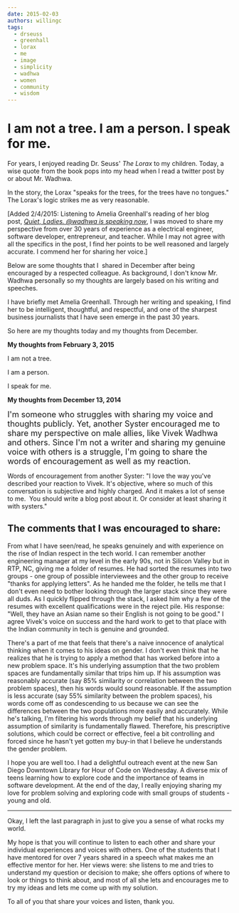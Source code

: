 ```yaml
---
date: 2015-02-03
authors: willingc
tags:
  - drseuss
  - greenhall
  - lorax
  - me
  - image
  - simplicity
  - wadhwa
  - women
  - community
  - wisdom
---
```


# I am not a tree. I am a person. I speak for me.

For years, I enjoyed reading Dr. Seuss' <em>The Lorax</em> to my children. Today, a wise quote from the book pops into my head when I read a twitter post by or about Mr. Wadhwa.

In the story, the Lorax "speaks for the trees, for the trees have no tongues." The Lorax's logic strikes me as very reasonable.

[Added 2/4/2015: Listening to Amelia Greenhall's reading of her blog post, <em><a title="Quiet, Ladies. @wadhwa is speaking now" href="http://blog.ameliagreenhall.com/post/quiet-ladies.-wadhwa-is-speaking-now" target="_blank">Quiet, Ladies. @wadhwa is speaking now</a></em>, I was moved to share my perspective from over 30 years of experience as a electrical engineer, software developer, entrepreneur, and teacher. While I may not agree with all the specifics in the post, I find her points to be well reasoned and largely accurate. I commend her for sharing her voice.]

Below are some thoughts that I  shared in December after being encouraged by a respected colleague. As background, I don't know Mr. Wadhwa personally so my thoughts are largely based on his writing and speeches.

I have briefly met Amelia Greenhall. Through her writing and speaking, I find her to be intelligent, thoughtful, and respectful, and one of the sharpest business journalists that I have seen emerge in the past 30 years.

So here are my thoughts today and my thoughts from December.

<strong>My thoughts from February 3, 2015</strong>

I am not a tree.

I am a person.

I speak for me.

<strong>My thoughts from December 13, 2014</strong>

<span style="font-size: 18px;">I'm someone who struggles with sharing my voice and thoughts publicly. Yet, another Syster encouraged me to share my perspective on male allies, like Vivek Wadhwa and others. Since I'm not a writer and sharing my genuine voice with others is a struggle, I'm going to share the words of encouragement as well as my reaction.</span>

Words of encouragement from another Syster: "I love the way you've described your reaction to Vivek. It's objective, where so much of this conversation is subjective and highly charged. And it makes a lot of sense to me.  You should write a blog post about it. Or consider at least sharing it with systers."

## The comments that I was encouraged to share:

From what I have seen/read, he speaks genuinely and with experience on the rise of Indian respect in the tech world. I can remember another engineering manager at my level in the early 90s, not in Silicon Valley but in RTP, NC, giving me a folder of resumes. He had sorted the resumes into two groups - one group of possible interviewees and the other group to receive "thanks for applying letters". As he handed me the folder, he tells me that I don't even need to bother looking through the larger stack since they were all duds. As I quickly flipped through the stack, I asked him why a few of the resumes with excellent qualifications were in the reject pile. His response: "Well, they have an Asian name so their English is not going to be good." I agree Vivek's voice on success and the hard work to get to that place with the Indian community in tech is genuine and grounded.

There's a part of me that feels that there's a naive innocence of analytical thinking when it comes to his ideas on gender. I don't even think that he realizes that he is trying to apply a method that has worked before into a new problem space. It's his underlying assumption that the two problem spaces are fundamentally similar that trips him up. If his assumption was reasonably accurate (say 85% similarity or correlation between the two problem spaces), then his words would sound reasonable. If the assumption is less accurate (say 55% similarity between the problem spaces), his words come off as condescending to us because we can see the differences between the two populations more easily and accurately. While he's talking, I'm filtering his words through my belief that his underlying assumption of similarity is fundamentally flawed. Therefore, his prescriptive solutions, which could be correct or effective, feel a bit controlling and forced since he hasn't yet gotten my buy-in that I believe he understands the gender problem.

I hope you are well too. I had a delightful outreach event at the new San Diego Downtown Library for Hour of Code on Wednesday. A diverse mix of teens learning how to explore code and the importance of teams in software development. At the end of the day, I really enjoying sharing my love for problem solving and exploring code with small groups of students - young and old.

---

Okay, I left the last paragraph in just to give you a sense of what rocks my world.

My hope is that you will continue to listen to each other and share your individual experiences and voices with others. One of the students that I have mentored for over 7 years shared in a speech what makes me an effective mentor for her. Her views were: she listens to me and tries to understand my question or decision to make; she offers options of where to look or things to think about, and most of all she lets and encourages me to try my ideas and lets me come up with my solution.

To all of you that share your voices and listen, thank you.
